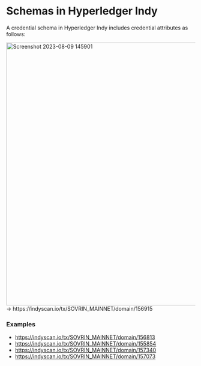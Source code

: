 # Schemas in Hyperledger Indy #

A credential schema in Hyperledger Indy includes credential attributes as follows:


<img width="700" alt="Screenshot 2023-08-09 145901" src="https://github.com/pherbke/educredentials/assets/103564990/1d696328-517f-4d4d-9e61-f2ca14a0d665">
-> https://indyscan.io/tx/SOVRIN_MAINNET/domain/156915

### Examples ###
- https://indyscan.io/tx/SOVRIN_MAINNET/domain/156813
- https://indyscan.io/tx/SOVRIN_MAINNET/domain/155854
- https://indyscan.io/tx/SOVRIN_MAINNET/domain/157340
- https://indyscan.io/tx/SOVRIN_MAINNET/domain/157073
